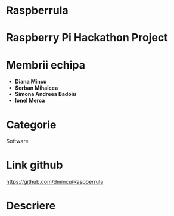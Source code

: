 Raspberrula
===========

Raspberry Pi Hackathon Project
==============================

Membrii echipa
==============

* **Diana Mincu**
* **Serban Mihalcea**
* **Simona Andreea Badoiu**
* **Ionel Merca**

Categorie
=========

Software

Link github 
===========

https://github.com/dmincu/Raspberrula

Descriere
=========
